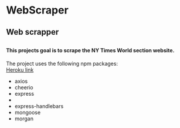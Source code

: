 # WebScraper
<html>
<h2>Web scrapper<h2>
<p><h4>This projects goal is to scrape the NY Times World section website.</h4></p>
<p>The project uses the following npm packages:
<br>
<a href="https://dashboard.heroku.com/apps/floating-beyond-51825">Heroku link</a>
<ul>
    <li>axios</li>
    <li>cheerio</li>
    <li>express<li>
    <li>express-handlebars</li>
    <li>mongoose</li>
    <li>morgan</li>
</ul>